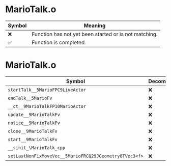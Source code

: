 # MarioTalk.o
| Symbol | Meaning 
| ------------- | ------------- 
| :x: | Function has not yet been started or is not matching. 
| :white_check_mark: | Function is completed. 


# MarioTalk.o
| Symbol | Decompiled? |
| ------------- | ------------- |
| `startTalk__5MarioFPC9LiveActor` | :x: |
| `endTalk__5MarioFv` | :x: |
| `__ct__9MarioTalkFP10MarioActor` | :x: |
| `update__9MarioTalkFv` | :x: |
| `notice__9MarioTalkFv` | :x: |
| `close__9MarioTalkFv` | :x: |
| `start__9MarioTalkFv` | :x: |
| `__sinit_\MarioTalk_cpp` | :x: |
| `setLastNonFixMoveVec__5MarioFRCQ29JGeometry8TVec3<f>` | :x: |
